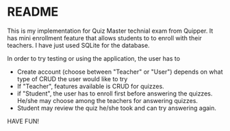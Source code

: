 # README

This is my implementation for Quiz Master technial exam from Quipper. It has mini enrollment feature that allows students to to enroll with their teachers. I have just used SQLite for the database.

In order to try testing or using the application, the user has to

- Create account (choose between "Teacher" or "User") depends on what type of CRUD the user would like to try
- If "Teacher", features available is CRUD for quizzes.
- if "Student", the user has to enroll first before answering the quizzes. He/she may choose among the teachers for answering quizzes.
- Student may review the quiz he/she took and can try answering again.

HAVE FUN!
